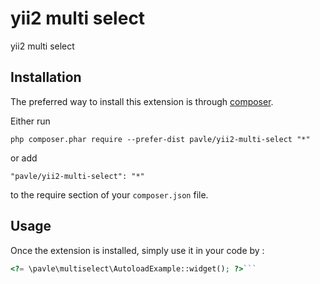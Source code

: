 yii2 multi select
=================
yii2 multi select

Installation
------------

The preferred way to install this extension is through [composer](http://getcomposer.org/download/).

Either run

```
php composer.phar require --prefer-dist pavle/yii2-multi-select "*"
```

or add

```
"pavle/yii2-multi-select": "*"
```

to the require section of your `composer.json` file.


Usage
-----

Once the extension is installed, simply use it in your code by  :

```php
<?= \pavle\multiselect\AutoloadExample::widget(); ?>```